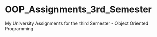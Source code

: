 # OOP_Assignments_3rd_Semester
My University Assignments for the third Semester - Object Oriented Programming

